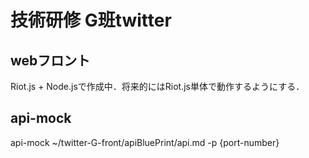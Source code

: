 # 技術研修 G班twitter

## webフロント
Riot.js + Node.jsで作成中．将来的にはRiot.js単体で動作するようにする．

## api-mock
api-mock ~/twitter-G-front/apiBluePrint/api.md -p {port-number}
